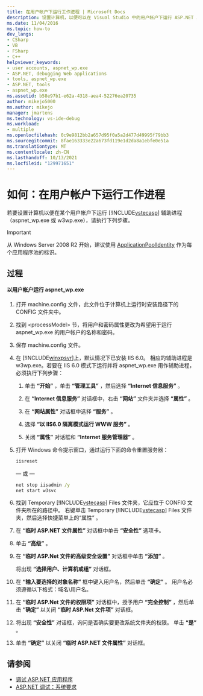 ```yaml
---
title: 在用户帐户下运行工作进程 | Microsoft Docs
description: 设置计算机，以便可以在 Visual Studio 中的用户帐户下运行 ASP.NET 工作进程 (aspnet_wp.exe or w3wp.exe)。
ms.date: 11/04/2016
ms.topic: how-to
dev_langs:
- CSharp
- VB
- FSharp
- C++
helpviewer_keywords:
- user accounts, aspnet_wp.exe
- ASP.NET, debugging Web applications
- tools, aspnet_wp.exe
- ASP.NET, tools
- aspnet_wp.exe
ms.assetid: b58e97b1-e62a-4318-aea4-52276ea20735
author: mikejo5000
ms.author: mikejo
manager: jmartens
ms.technology: vs-ide-debug
ms.workload:
- multiple
ms.openlocfilehash: 0c9e9812bb2a657d95f0a5a2d477d49995f79bb3
ms.sourcegitcommit: 8fae163333e22a673fd119e1d2da8a1ebfe0e51a
ms.translationtype: MT
ms.contentlocale: zh-CN
ms.lasthandoff: 10/13/2021
ms.locfileid: "129971651"
---
```

# <a name="how-to-run-the-worker-process-under-a-user-account"></a>如何：在用户帐户下运行工作进程
若要设置计算机以便在某个用户帐户下运行 [!INCLUDE[vstecasp](../code-quality/includes/vstecasp_md.md)] 辅助进程（aspnet_wp.exe 或 w3wp.exe），请执行下列步骤。

 > [!IMPORTANT]
 > 从 Windows Server 2008 R2 开始，建议使用 [ApplicationPoolIdentity](/iis/manage/configuring-security/application-pool-identities) 作为每个应用程序池的标识。

## <a name="procedure"></a>过程

#### <a name="to-run-aspnet_wpexe-under-a-user-account"></a>以用户帐户运行 aspnet_wp.exe

1. 打开 machine.config 文件，此文件位于计算机上运行时安装路径下的 CONFIG 文件夹中。

2. 找到 &lt;processModel&gt; 节，将用户和密码属性更改为希望用于运行 aspnet_wp.exe 的用户帐户的名称和密码。

3. 保存 machine.config 文件。

4. 在 [!INCLUDE[winxpsvr](../debugger/includes/winxpsvr_md.md)]上，默认情况下已安装 IIS 6.0。 相应的辅助进程是 w3wp.exe。若要在 IIS 6.0 模式下运行并将 aspnet_wp.exe 用作辅助进程，必须执行下列步骤：

   1. 单击 **“开始”** ，单击 **“管理工具”** ，然后选择 **“Internet 信息服务”** 。

   2. 在 **“Internet 信息服务”** 对话框中，右击 **“网站”** 文件夹并选择 **“属性”** 。

   3. 在 **“网站属性”** 对话框中选择 **“服务”** 。

   4. 选择 **“以 IIS6.0 隔离模式运行 WWW 服务”** 。

   5. 关闭 **“属性”** 对话框和 **“Internet 服务管理器”** 。

5. 打开 Windows 命令提示窗口，通过运行下面的命令重置服务器：

   ```cmd
   iisreset
   ```

   — 或 —

   ```cmd
   net stop iisadmin /y
   net start w3svc
   ```

6. 找到 Temporary [!INCLUDE[vstecasp](../code-quality/includes/vstecasp_md.md)] Files 文件夹，它应位于 CONFIG 文件夹所在的路径中。 右键单击 Temporary [!INCLUDE[vstecasp](../code-quality/includes/vstecasp_md.md)] Files 文件夹，然后选择快捷菜单上的“属性”  。

7. 在 **“临时 ASP.NET 文件属性”** 对话框中单击 **“安全性”** 选项卡。

8. 单击 **“高级”** 。

9. 在 **“临时 ASP.Net 文件的高级安全设置”** 对话框中单击 **“添加”** 。

    将出现 **“选择用户、计算机或组”** 对话框。

10. 在 **“输入要选择的对象名称”** 框中键入用户名，然后单击 **“确定”** 。 用户名必须遵循以下格式：域名\用户名。

11. 在 **“临时 ASP.Net 文件的权限项”** 对话框中，授予用户 **“完全控制”** ，然后单击 **“确定”** 以关闭 **“临时 ASP.Net 文件项”** 对话框。

12. 将出现 **“安全性”** 对话框，询问是否确实要更改系统文件夹的权限。 单击 **“是”** 。

13. 单击 **“确定”** 以关闭 **“临时 ASP.NET 文件属性”** 对话框。

## <a name="see-also"></a>请参阅
- [调试 ASP.NET 应用程序](../debugger/how-to-enable-debugging-for-aspnet-applications.md)
- [ASP.NET 调试：系统要求](../debugger/aspnet-debugging-system-requirements.md)
